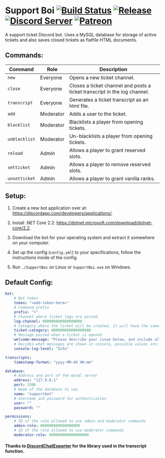# Support Boi [![Build Status](https://travis-ci.com/KarlOfDuty/SupportBoi.svg?branch=master)](https://travis-ci.com/KarlOfDuty/SupportBoi) [![Release](https://img.shields.io/github/release/KarlofDuty/SupportBoi.svg)](https://github.com/KarlOfDuty/SupportBoi/releases) [![Discord Server](https://img.shields.io/discord/430468637183442945.svg?label=discord)](https://discord.gg/C5qMvkj) [![Patreon](https://img.shields.io/badge/patreon-donate-orange.svg)](https://patreon.com/karlofduty)

A support ticket Discord bot. Uses a MySQL database for storage of active tickets and also saves closed tickets as flatfile HTML documents.

## Commands:

| Command | Role | Description
|--- |--- |---- |
| `new` | Everyone | Opens a new ticket channel. |
| `close` | Everyone | Closes a ticket channel and posts a ticket transcript in the log channel. |
| `transcript` | Everyone | Generates a ticket transcript as an html file. |
| `add` | Moderator | Adds a user to the ticket. |
| `blacklist` | Moderator | Blacklists a player from opening tickets. |
| `unblacklist` | Moderator | Un-blacklists a player from opening tickets. |
| `reload` | Admin | Allows a player to grant reserved slots. |
| `setticket` | Admin | Allows a player to remove reserved slots. |
| `unsetticket` | Admin | Allows a player to grant vanilla ranks. |

## Setup:

1. Create a new bot application over at: https://discordapp.com/developers/applications/.

2. Install .NET Core 2.2: https://dotnet.microsoft.com/download/dotnet-core/2.2.

3. Download the bot for your operating system and extract it somewhere on your computer.

4. Set up the config (`config.yml`) to your specifications, follow the instructions inside of the config.

5. Run `./SupportBoi` on Linux or `SupportBoi.exe` on Windows.

## Default Config:

```yaml
bot:
    # Bot token
    token: "<add-token-here>"
    # Command prefix
    prefix: "+"
    # Channel where ticket logs are posted
    log-channel: 000000000000000000
    # Category where the ticket will be created, it will have the same permissions of that ticket plus read permissions for the user opening the ticket
    ticket-category: 000000000000000000
    # Message posted when a ticket is opened
    welcome-message: "Please describe your issue below, and include all information needed for us to take action, such as coordinates, in-game names and screenshots/chat logs."
    # Decides what messages are shown in console, possible values are: Critical, Error, Warning, Info, Debug
    console-log-level: "Info"

transcripts:
    timestamp-format: "yyyy-MM-dd HH:mm"

database:
    # Address and port of the mysql server
    address: "127.0.0.1"
    port: 3306
    # Name of the database to use
    name: "supportbot"
    # Username and password for authentication
    user: ""
    password: ""

permissions:
    # ID of the role allowed to use admin and moderator commands
    admin-role: 000000000000000000
    # ID of the role allowed to use moderator commands
    moderator-role: 000000000000000000
```

#### Thanks to [DiscordChatExporter](https://github.com/Tyrrrz/DiscordChatExporter) for the library used in the transcript function.
